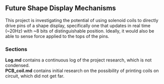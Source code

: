 ## Future Shape Display Mechanisms

This project is investigating the potential of using solenoid coils to directly drive pins of a shape display,
specifically one that updates in real time (~20Hz) with ~8 bits of distinguishable position. Ideally, it would also
be able to sense force applied to the tops of the pins. 

### Sections

**Log.md** contains a continuous log of the project research, which is not condensed.  
**PCB_coil.md** contains initial research on the possibility of printing coils on circuit, which did not get far.
